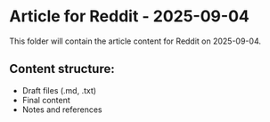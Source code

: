 # Article for Reddit - 2025-09-04

This folder will contain the article content for Reddit on 2025-09-04.

## Content structure:
- Draft files (.md, .txt)
- Final content
- Notes and references
